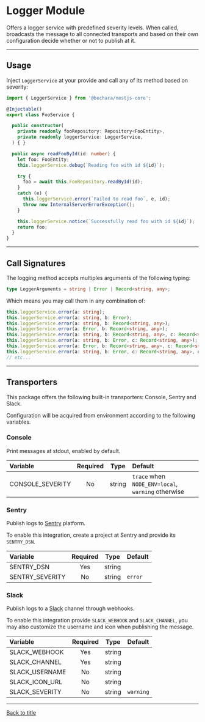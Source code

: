 # Logger Module

Offers a logger service with predefined severity levels. When called, broadcasts the message to all connected transports and based on their own configuration decide whether or not to publish at it.

---

## Usage

Inject `LoggerService` at your provide and call any of its method based on severity:

```ts
import { LoggerService } from '@bechara/nestjs-core';

@Injectable()
export class FooService {

  public constructor(
    private readonly fooRepository: Repository<FooEntity>,
    private readonly loggerService: LoggerService,
  ) { }

  public async readFooById(id: number) {
    let foo: FooEntity;
    this.loggerService.debug(`Reading foo with id ${id}`);

    try {
      foo = await this.FooRepository.readById(id);
    }
    catch (e) {
      this.loggerService.error(`Failed to read foo`, e, id);
      throw new InternalServerErrorException();
    }

    this.loggerService.notice(`Successfully read foo with id ${id}`);
    return foo;
  }
}
```

---

## Call Signatures

The logging method accepts multiples arguments of the following typing:

```ts
type LoggerArguments = string | Error | Record<string, any>;
```

Which means you may call them in any combination of:

```ts
this.loggerService.error(a: string);
this.loggerService.error(a: string, b: Error);
this.loggerService.error(a: string, b: Record<string, any>);
this.loggerService.error(a: Error, b: Record<string, any>);
this.loggerService.error(a: string, b: Record<string, any>, c: Record<string, any>);
this.loggerService.error(a: string, b: Error, c: Record<string, any>);
this.loggerService.error(a: Error, b: Record<string, any>, c: Record<string, any>);
this.loggerService.error(a: string, b: Error, c: Record<string, any>, d: Record<string, any>);
// etc...
```

---

## Transporters

This package offers the following built-in transporters: Console, Sentry and Slack.

Configuration will be acquired from environment according to the following variables.

### Console

Print messages at stdout, enabled by default.

Variable         | Required | Type   | Default
:--------------- | :------: | :----: | :---
CONSOLE_SEVERITY | No       | string | `trace` when `NODE_ENV=local`, `warning` otherwise


### Sentry

Publish logs to [Sentry](https://sentry.io) platform.

To enable this integration, create a project at Sentry and provide its `SENTRY_DSN`.

Variable        | Required | Type   | Default
:-------------- | :------: | :----: | :---
SENTRY_DSN      | Yes      | string |
SENTRY_SEVERITY | No       | string | `error`


### Slack

Publish logs to a [Slack](https://slack.com) channel through webhooks.

To enable this integration provide `SLACK_WEBHOOK` and `SLACK_CHANNEL`, you may also customize the username and icon when publishing the message.

Variable       | Required | Type   | Default
:------------- | :------: | :----: | :---
SLACK_WEBHOOK  | Yes      | string |
SLACK_CHANNEL  | Yes      | string |
SLACK_USERNAME | No       | string |
SLACK_ICON_URL | No       | string |
SLACK_SEVERITY | No       | string | `warning`

---

[Back to title](../../README.md)

